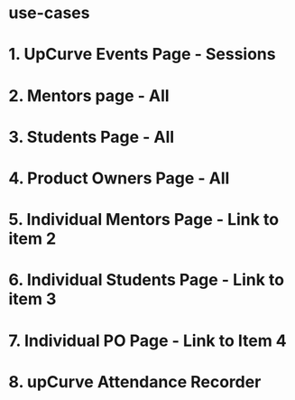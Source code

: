 # use-cases

# 1. UpCurve Events Page - Sessions
# 2. Mentors page - All
# 3. Students Page - All
# 4. Product Owners Page - All
# 5. Individual Mentors Page - Link to item 2
# 6. Individual Students Page - Link to item 3
# 7. Individual PO Page - Link to Item 4
# 8. upCurve Attendance Recorder
